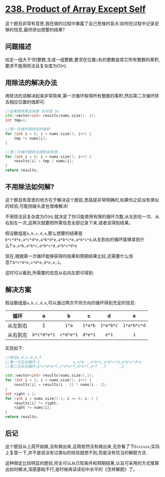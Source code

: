 # [238. Product of Array Except Self](https://leetcode.com/problems/product-of-array-except-self/description/)

这个题目非常有意思,我在做的过程中暴露了自己思维的盲点:如何在过程中记录足够的信息,最终拼出想要的结果?

## 问题描述

给定一组大于1的整数,生成一组整数,要求在位置`i`处的整数是其它所有整数的乘积,要求不能用除法且复杂度为O(n).

## 用除法的解决办法

用除法的话解决起来非常简单,第一次循环取得所有整数的乘积,然后第二次循环除去相应位置的值即可:

```C++
//如果使用乘法来做 复杂度 2n
std::vector<int> results(nums.size(), 1);
int tmp=1;

//第一次循环得到总的乘积
for (int i = 0; i < nums.size(); i++) {
    tmp *= nums[i];
}

//第二次循环做除法得到具体值
for (int i = 0; i < nums.size(); i++) {
    results[i] = tmp / nums[i];
}
return results;
```

## 不用除法如何解?

这个题目有意思的地方在于解决这个题目,思路是非常明确的,如果你之前没有类似的经验,可能挠破头皮也很难解决!

不用除法且复杂度为O(n),就决定了你只能使用有限的循环次数,从左到右一次、从右到左一次,这两次就要把所需信息全部记录下来,或者说得到结果。

假设数组是`a,b,c,d,e`,那么想要的结果是`b*c*d*e,a*c*d*e,a*b*d*e,a*b*c*e,a*b*c*d`,从左到右的循环能够拿到什么?:`a,a*b,a*b*c,a*b*c*d,a*b*c*d*e`

现在,根据第一次循环能够获得的结果和预期结果比较,还需要什么信息?:`b*c*d*e,c*d*e,d*e,e,1`。

这时可以看到,所需要的信息从右向左即可得到.

## 解决方案

假设数组是`a,b,c,d,e`,可以通过两次不同方向的循环得到充足的信息:

|循环 |a     | b | c | d | e |
|:--:  |:--:     |:--:|:--:|:--:|:--:|
|从左到右|1   | `1*a` | `1*a*b` | `1*a*b*c` | `1*a*b*c*d`|
|从右到左|`b*c*d*e*1` | `c*d*e*1` | `d*e*1` | `e*1` | `1`|

实现如下:

```C++
//假设a,b,c,d,e,f
//第一次正向循环:1        ,      a,a*b  ,a*b*c,a*b*c*d,a*b*c*d*e
//第二次反向循环:b*c*d*e*f,c*d*e*f,d*e*f,e*f  ,f      ,1

std::vector<int> results(nums.size(),1);             
for (int i = 1; i < nums.size(); i++) {
    results[i] = results[i - 1] * nums[i - 1];
}
int right = 1;
for (int i = nums.size()-1; i >= 0; i--) {
    results[i] *= right;
    right *= nums[i];
}
return results;
````

## 后记

这个题目从上周开始做,没有做出来,这周依然没有做出来,无奈看了下`Discuss`;实际上复盘一下,并不是说没有过类似的经验就想不到,而是没有恰当的解题方法.

这种限定比较明显的题目,完全可以从已知条件和预期结果,以及可采用的方式推算出如何解决,深感基础不行,是时候再读读初中水平的《怎样解题》了。